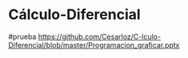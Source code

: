 # Cálculo-Diferencial
#prueba
https://github.com/Cesarloz/C-lculo-Diferencial/blob/master/Programacion_graficar.pptx
